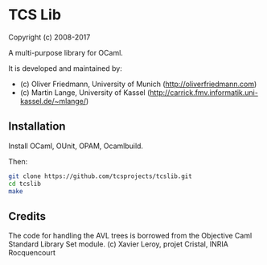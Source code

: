 TCS Lib
==================

Copyright (c) 2008-2017

A multi-purpose library for OCaml.

It is developed and maintained by:
- (c) Oliver Friedmann, University of Munich (http://oliverfriedmann.com)
- (c) Martin Lange, University of Kassel (http://carrick.fmv.informatik.uni-kassel.de/~mlange/)


## Installation

Install OCaml, OUnit, OPAM, Ocamlbuild.

Then:
```bash	
git clone https://github.com/tcsprojects/tcslib.git
cd tcslib
make
```


## Credits
The code for handling the AVL trees is borrowed from the Objective Caml Standard Library Set module. (c) Xavier Leroy,
projet Cristal, INRIA Rocquencourt
